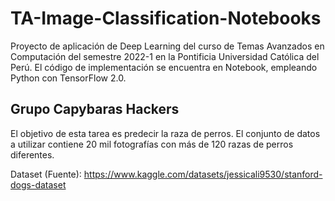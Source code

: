 # TA-Image-Classification-Notebooks
Proyecto de aplicación de Deep Learning del curso de Temas Avanzados en Computación del semestre 2022-1 en la Pontificia Universidad Católica del Perú. El código de implementación se encuentra en Notebook, empleando Python con TensorFlow 2.0.

## Grupo Capybaras Hackers
El objetivo de esta tarea es predecir la raza de perros. El conjunto de datos a utilizar contiene 20 mil fotografías con más de 120 razas de perros diferentes.

Dataset (Fuente): https://www.kaggle.com/datasets/jessicali9530/stanford-dogs-dataset
